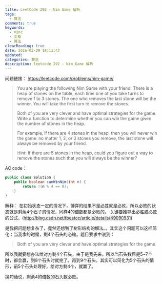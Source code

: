 ```yaml
---
title: LeetCode 292 - Nim Game 解析
tags:
  - 算法
comments: true
keywords:
  - vinc
  - 文章
  - 算法
clearReading: true
date: 2016-02-29 18:11:43
updated:
categories: 算法
description: leetcode 292 - Nim Game 解析
---
```


问题链接： https://leetcode.com/problems/nim-game/

> You are playing the following Nim Game with your friend: There is a heap of stones on the table, each time one of you take turns to remove 1 to 3 stones. The one who removes the last stone will be the winner. You will take the first turn to remove the stones.
>
> Both of you are very clever and have optimal strategies for the game. Write a function to determine whether you can win the game given the number of stones in the heap.
>
> For example, if there are 4 stones in the heap, then you will never win the game: no matter 1, 2, or 3 stones you remove, the last stone will always be removed by your friend.
>
> Hint:
> If there are 5 stones in the heap, could you figure out a way to remove the stones such that you will always be the winner?

AC code：

```java
public class Solution {
    public boolean canWinNim(int n) {
        return !(n % 4 == 0);
    }
}
```

解释：
在初始状态一定的情况下，博弈的结果不是必胜就是必败，所以必败的状态就是剩余4个石子的情况，同样4的倍数都是必败的。
关键要推导出必胜或必败的公式。(http://blog.csdn.net/tbestcc/article/details/49090531)

是我把问题想复杂了，竟然还想到了树形结构的解法。。其实这个问题可以这样简化：当我拿的时候，剩4个石头的必输。题目要求中说到：
> Both of you are very clever and have optimal strategies for the game.

所以我就要想办法给对方剩4个石头，由于是我先来，所以当石头数目是5~7个时，都会赢，到8个石头时就完了。再到9个石头，其实可以简化为5个石头的情形，前5个石头处理好，给对方剩4个，就赢了。

换句话说，剩余4的倍数的石头数必败。


